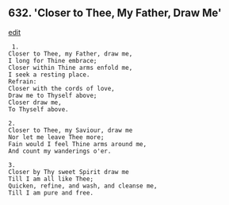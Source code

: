 
## 632.  'Closer to Thee, My Father, Draw Me'
[edit](https://docs.google.com/document/d/10py4Zx6FfsBU_XQoTjZyv5aWcKZRy1b4/edit?mode=html)



     1.
    Closer to Thee, my Father, draw me, 
    I long for Thine embrace; 
    Closer within Thine arms enfold me, 
    I seek a resting place. 
    Refrain:
    Closer with the cords of love, 
    Draw me to Thyself above; 
    Closer draw me, 
    To Thyself above. 

    2.
    Closer to Thee, my Saviour, draw me 
    Nor let me leave Thee more; 
    Fain would I feel Thine arms around me, 
    And count my wanderings o'er. 

    3.
    Closer by Thy sweet Spirit draw me 
    Till I am all like Thee; 
    Quicken, refine, and wash, and cleanse me, 
    Till I am pure and free.
